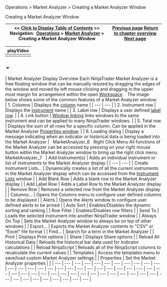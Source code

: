 ﻿


Operations \> Market Analyzer \> Creating a Market Analyzer Window






















Creating a Market Analyzer Window







| \<\< [Click to Display Table of Contents](creating_a_market_analyzer_win.md) \>\> **Navigation:**     [Operations](operations.md) \> [Market Analyzer](market_analyzer.md) \> Creating a Market Analyzer Window | [Previous page](market_analyzer.md) [Return to chapter overview](market_analyzer.md) [Next page](working_with_instrument_rows.md) |
| --- | --- |
















| playVideo |
| --- |
|  |



## 


![tog_minus](tog_minus.gif)




| Market Analyzer Display Overview Each NinjaTrader Market Analyzer is a free floating window that can be manually resized by dragging the edges of the window and moved by left mouse clicking and dragging in the upper most margin for arrangement within the open [Workspace](workspaces_menu.md).    The image below shows some of the common features of a Market Analyzer window:     | 1\. Columns | Displays the [column](working_with_columns.md) name | | --- | --- | | 2\. Instrument row | Displays the [instrument](working_with_instrument_rows.md) name | | 3\. Label row | Displays a user defined [label row](working_with_instrument_rows.md). | | 4\. Link button | [Window linking](linking_windows.md) links windows to the same instrument and can be applied to many NinjaTrader windows. | | 5\. Total row | Displays the sum of all rows for a specific column. Can be applied in the Market Analyzer [Properties window](market_analyzer_properties.md). | | 6\. Loading dialog | Display a message indicating when an indicator or historical data is being loaded into the Market Analyzer |      MarketAnalyzer_6   Right Click Menu All functions of the Market Analyzer can be accessed by pressing on your right mouse button within the Market Analyzer window to bring up the right click menu.   MarketAnalyzer_7     | Add Instrument(s) | Adds an individual instrument or list of instruments to the Market Analyzer display | | --- | --- | | Create Instrument Lists... | Dynamically creates a list of all the current instruments in the Market Analyzer display which can be accessed from the [Instrument Lists](instrument_lists.md) window | | Add Blank Row | Adds a blank row to the Market Analyzer display | | Add Label Row | Adds a Label Row to the Market Analyzer display | | Remove Row | Removes a selected row from the Market Analyzer display | | Columns... | Opens the Columns menu to configure user defined columns to be displayed | | Alerts | Opens the Alerts window to configure user defined alerts to be armed | | Auto Sort | Enables/Disables the dynamic sorting and ranking | | Row Filter | Enables/Disables row filters | | Send To | Loads the selected instrument into another NinjaTrader window | | Always On Top | Sets the Market Analyzer window to always be on top of other windows | | Export... | Exports the Market Analyzer contents to "CSV" or "Excel" file format | | Find... | Search for a term in the Market Analyzer | | Print | Displays Print options | | Share | Displays Share options | | Reload All Historical Data | Reloads the historical bar data used for Indicator calculations | | Reload NinjaScript | Reloads all of the NinjaScript columns to recalculate the current values | | Templates | Access the templates menu to save/load custom Market Analyzer settings | | Properties | Set the Market Analyzer properties | |
| --- | --- | --- | --- | --- | --- | --- | --- | --- | --- | --- | --- | --- | --- | --- | --- | --- | --- | --- | --- | --- | --- | --- | --- | --- | --- | --- | --- | --- | --- | --- | --- | --- | --- | --- | --- | --- | --- | --- | --- | --- | --- | --- | --- | --- | --- | --- | --- | --- | --- | --- |










